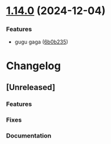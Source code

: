 # [1.14.0](https://github.com/KDS4wexp/release_pipe/compare/v1.13.0...v1.14.0) (2024-12-04)


### Features

* gugu gaga ([6b0b235](https://github.com/KDS4wexp/release_pipe/commit/6b0b2359b53615e782b6218ebe9b6edecf873bfc))

# Changelog

## [Unreleased]

### Features

### Fixes

### Documentation
